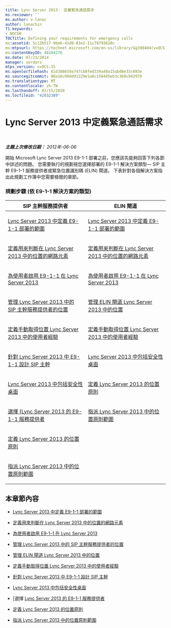 ```yaml
---
title: Lync Server 2013： 定義緊急通話需求
ms.reviewer: ''
ms.author: v-lanac
author: lanachin
f1.keywords:
- NOCSH
TOCTitle: Defining your requirements for emergency calls
ms:assetid: 5c12b517-9be6-41d0-83e2-11c78793620c
ms:mtpsurl: https://technet.microsoft.com/en-us/library/Gg398404(v=OCS.15)
ms:contentKeyID: 48184276
ms.date: 07/23/2014
manager: serdars
mtps_version: v=OCS.15
ms.openlocfilehash: 61d388659a747cb8fed339a40a15abd8e33c693e
ms.sourcegitcommit: 88a16c09dd91229e1a8c156445eb3c360c942978
ms.translationtype: MT
ms.contentlocale: zh-TW
ms.lasthandoff: 02/15/2020
ms.locfileid: "42032389"
---
```

<div data-xmlns="http://www.w3.org/1999/xhtml">

<div class="topic" data-xmlns="http://www.w3.org/1999/xhtml" data-msxsl="urn:schemas-microsoft-com:xslt" data-cs="http://msdn.microsoft.com/">

<div data-asp="http://msdn2.microsoft.com/asp">

# <a name="defining-your-requirements-for-emergency-calls-in-lync-server-2013"></a>Lync Server 2013 中定義緊急通話需求

</div>

<div id="mainSection">

<div id="mainBody">

<span> </span>

_**主題上次修改日期：** 2012年-06-06_

開始 Microsoft Lync Server 2013 E9-1-1 部署之前，您應該先能夠回答下列各節中詳述的問題。 您需要執行的規劃視您選擇部署的 E9-1-1 解決方案類型— SIP 主幹 E9-1-1 服務提供者或緊急位置識別碼 (ELIN) 閘道。 下表針對各個解決方案指出此規劃工作簿中您需要檢閱的章節。

### <a name="planning-steps-by-type-of-e9-1-1-solution"></a>規劃步驟 (依 E9-1-1 解決方案的類型)

<table>
<colgroup>
<col style="width: 50%" />
<col style="width: 50%" />
</colgroup>
<thead>
<tr class="header">
<th>SIP 主幹服務提供者</th>
<th>ELIN 閘道</th>
</tr>
</thead>
<tbody>
<tr class="odd">
<td><p><a href="lync-server-2013-defining-the-scope-of-the-e9-1-1-deployment.md">Lync Server 2013 中定義 E9-1-1 部署的範圍</a></p></td>
<td><p><a href="lync-server-2013-defining-the-scope-of-the-e9-1-1-deployment.md">Lync Server 2013 中定義 E9-1-1 部署的範圍</a></p></td>
</tr>
<tr class="even">
<td><p><a href="lync-server-2013-defining-the-network-elements-used-to-determine-location.md">定義用來判斷在 Lync Server 2013 中的位置的網路元素</a></p></td>
<td><p><a href="lync-server-2013-defining-the-network-elements-used-to-determine-location.md">定義用來判斷在 Lync Server 2013 中的位置的網路元素</a></p></td>
</tr>
<tr class="odd">
<td><p><a href="lync-server-2013-enabling-users-for-e9-1-1.md">為使用者啟用 E9-1-1 在 Lync Server 2013</a></p></td>
<td><p><a href="lync-server-2013-enabling-users-for-e9-1-1.md">為使用者啟用 E9-1-1 在 Lync Server 2013</a></p></td>
</tr>
<tr class="even">
<td><p><a href="lync-server-2013-managing-locations-for-sip-trunk-service-providers.md">管理 Lync Server 2013 中的 SIP 主幹服務提供者的位置</a></p></td>
<td><p><a href="lync-server-2013-managing-locations-for-elin-gateways.md">管理 ELIN 閘道 Lync Server 2013 中的位置</a></p></td>
</tr>
<tr class="odd">
<td><p><a href="lync-server-2013-defining-the-user-experience-for-manually-acquiring-a-location.md">定義手動取得位置 Lync Server 2013 中的使用者經驗</a></p></td>
<td><p><a href="lync-server-2013-defining-the-user-experience-for-manually-acquiring-a-location.md">定義手動取得位置 Lync Server 2013 中的使用者經驗</a></p></td>
</tr>
<tr class="even">
<td><p><a href="lync-server-2013-designing-the-sip-trunk-for-e9-1-1.md">針對 Lync Server 2013 中 E9-1-1 設計 SIP 主幹</a></p></td>
<td><p><a href="lync-server-2013-including-the-security-desk.md">Lync Server 2013 中包括安全性桌面</a></p></td>
</tr>
<tr class="odd">
<td><p><a href="lync-server-2013-including-the-security-desk.md">Lync Server 2013 中包括安全性桌面</a></p></td>
<td><p><a href="lync-server-2013-defining-the-location-policy.md">定義 Lync Server 2013 的位置原則</a></p></td>
</tr>
<tr class="even">
<td><p><a href="lync-server-2013-choosing-an-e9-1-1-service-provider.md">選擇 [Lync Server 2013 的 E9-1-1 服務提供者</a></p></td>
<td><p><a href="lync-server-2013-assigning-location-policy-scope.md">指派 Lync Server 2013 中的位置原則範圍</a></p></td>
</tr>
<tr class="odd">
<td><p><a href="lync-server-2013-defining-the-location-policy.md">定義 Lync Server 2013 的位置原則</a></p></td>
<td></td>
</tr>
<tr class="even">
<td><p><a href="lync-server-2013-assigning-location-policy-scope.md">指派 Lync Server 2013 中的位置原則範圍</a></p></td>
<td></td>
</tr>
</tbody>
</table>


<div>

## <a name="in-this-section"></a>本章節內容

  - [Lync Server 2013 中定義 E9-1-1 部署的範圍](lync-server-2013-defining-the-scope-of-the-e9-1-1-deployment.md)

  - [定義用來判斷在 Lync Server 2013 中的位置的網路元素](lync-server-2013-defining-the-network-elements-used-to-determine-location.md)

  - [為使用者啟用 E9-1-1 在 Lync Server 2013](lync-server-2013-enabling-users-for-e9-1-1.md)

  - [管理 Lync Server 2013 中的 SIP 主幹服務提供者的位置](lync-server-2013-managing-locations-for-sip-trunk-service-providers.md)

  - [管理 ELIN 閘道 Lync Server 2013 中的位置](lync-server-2013-managing-locations-for-elin-gateways.md)

  - [定義手動取得位置 Lync Server 2013 中的使用者經驗](lync-server-2013-defining-the-user-experience-for-manually-acquiring-a-location.md)

  - [針對 Lync Server 2013 中 E9-1-1 設計 SIP 主幹](lync-server-2013-designing-the-sip-trunk-for-e9-1-1.md)

  - [Lync Server 2013 中包括安全性桌面](lync-server-2013-including-the-security-desk.md)

  - [選擇 [Lync Server 2013 的 E9-1-1 服務提供者](lync-server-2013-choosing-an-e9-1-1-service-provider.md)

  - [定義 Lync Server 2013 的位置原則](lync-server-2013-defining-the-location-policy.md)

  - [指派 Lync Server 2013 中的位置原則範圍](lync-server-2013-assigning-location-policy-scope.md)

</div>

</div>

<span> </span>

</div>

</div>

</div>

